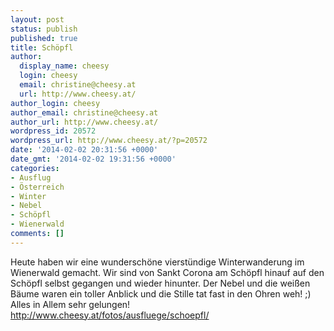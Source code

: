 ```yaml
---
layout: post
status: publish
published: true
title: Schöpfl
author:
  display_name: cheesy
  login: cheesy
  email: christine@cheesy.at
  url: http://www.cheesy.at/
author_login: cheesy
author_email: christine@cheesy.at
author_url: http://www.cheesy.at/
wordpress_id: 20572
wordpress_url: http://www.cheesy.at/?p=20572
date: '2014-02-02 20:31:56 +0000'
date_gmt: '2014-02-02 19:31:56 +0000'
categories:
- Ausflug
- Österreich
- Winter
- Nebel
- Schöpfl
- Wienerwald
comments: []
---
```

Heute haben wir eine wunderschöne vierstündige Winterwanderung im Wienerwald gemacht. Wir sind von Sankt Corona am Schöpfl hinauf auf den Schöpfl selbst gegangen und wieder hinunter.
Der Nebel und die weißen Bäume waren ein toller Anblick und die Stille tat fast in den Ohren weh! ;)
Alles in Allem sehr gelungen!
http://www.cheesy.at/fotos/ausfluege/schoepfl/
